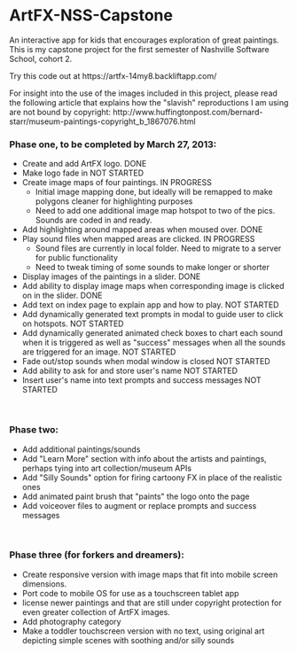 ArtFX-NSS-Capstone
==================

An interactive app for kids that encourages exploration of great paintings. This is my capstone project for the first semester of Nashville Software School, cohort 2.
<p>Try this code out at https://artfx-14my8.backliftapp.com/</p>
<p>For insight into the use of the images included in this project, please read the following article that explains how the "slavish" reproductions I am using are not bound by copyright: http://www.huffingtonpost.com/bernard-starr/museum-paintings-copyright_b_1867076.html</p>

<html>
<h3>Phase one, to be completed by March 27, 2013: </h3>
<ul>
  <li>Create and add ArtFX logo. DONE</li>
	<li>Make logo fade in NOT STARTED</li>
	<li>Create image maps of four paintings. IN PROGRESS
		<ul>
			<li>Initial image mapping done, but ideally will be remapped to make polygons cleaner for highlighting purposes</li>
			<li>Need to add one additional image map hotspot to two of the pics. Sounds are coded in and ready. </li>
		</ul></li>
	<li>Add highlighting around mapped areas when moused over. DONE</li>
	<li>Play sound files when mapped areas are clicked. IN PROGRESS 
		<ul>
			<li>Sound files are currently in local folder. Need to migrate to a server for public functionality</li>
			<li>Need to tweak timing of some sounds to make longer or shorter</li>
		</ul></li>
	<li>Display images of the paintings in a slider. DONE</li>
	<li>Add ability to display image maps when corresponding image is clicked on in the slider. DONE</li>
	<li>Add text on index page to explain app and how to play. NOT STARTED</li>
	<li>Add dynamically generated text prompts in modal to guide user to click on hotspots. NOT STARTED</li>
	<li>Add dynamically generated animated check boxes to chart each sound when it is triggered as well as "success" messages when all the sounds are triggered for an image. NOT STARTED</li>
	<li>Fade out/stop sounds when modal window is closed NOT STARTED</li>
	<li>Add ability to ask for and store user's name NOT STARTED</li>
	<li> Insert user's name into text prompts and success messages NOT STARTED</li>
</ul><br>
<h3>Phase two: </h3>
<ul>
	<li>Add additional paintings/sounds</li>
	<li>Add "Learn More" section with info about the artists and paintings, perhaps tying into art collection/museum APIs</li>
	<li>Add "Silly Sounds" option for firing cartoony FX in place of the realistic ones</li>
	<li>Add animated paint brush that "paints" the logo onto the page</li>
	<li>Add voiceover files to augment or replace prompts and success messages</li>
</ul><br>
<h3>Phase three (for forkers and dreamers):</h3>
<ul>
	<li>Create responsive version with image maps that fit into mobile screen dimensions.</li>
	<li>Port code to mobile OS for use as a touchscreen tablet app</li>
	<li>license newer paintings and that are still under copyright protection for even greater collection of ArtFX images.</li>
	<li>Add photography category</li>
	<li>Make a toddler touchscreen version with no text, using original art depicting simple scenes with soothing and/or silly sounds</li>
</ul>


</html>

